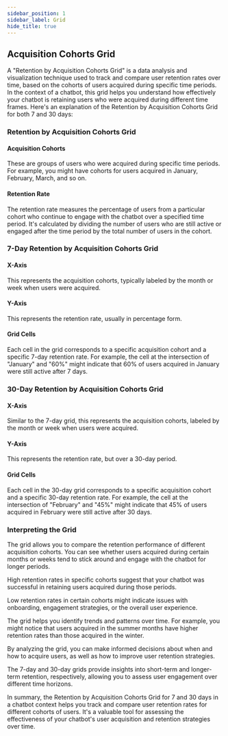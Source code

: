 ```yaml
---
sidebar_position: 1
sidebar_label: Grid
hide_title: true
---
```


## Acquisition Cohorts Grid

A "Retention by Acquisition Cohorts Grid" is a data analysis and visualization technique used to track and compare user retention rates over time, based on the cohorts of users acquired during specific time periods. In the context of a chatbot, this grid helps you understand how effectively your chatbot is retaining users who were acquired during different time frames. Here's an explanation of the Retention by Acquisition Cohorts Grid for both 7 and 30 days:

### Retention by Acquisition Cohorts Grid

#### Acquisition Cohorts

These are groups of users who were acquired during specific time periods. For example, you might have cohorts for users acquired in January, February, March, and so on.

#### Retention Rate

The retention rate measures the percentage of users from a particular cohort who continue to engage with the chatbot over a specified time period. It's calculated by dividing the number of users who are still active or engaged after the time period by the total number of users in the cohort.

### 7-Day Retention by Acquisition Cohorts Grid

#### X-Axis

This represents the acquisition cohorts, typically labeled by the month or week when users were acquired.

#### Y-Axis

This represents the retention rate, usually in percentage form.

#### Grid Cells

Each cell in the grid corresponds to a specific acquisition cohort and a specific 7-day retention rate. For example, the cell at the intersection of "January" and "60%" might indicate that 60% of users acquired in January were still active after 7 days.

### 30-Day Retention by Acquisition Cohorts Grid

#### X-Axis

Similar to the 7-day grid, this represents the acquisition cohorts, labeled by the month or week when users were acquired.

#### Y-Axis

This represents the retention rate, but over a 30-day period.

#### Grid Cells

Each cell in the 30-day grid corresponds to a specific acquisition cohort and a specific 30-day retention rate. For example, the cell at the intersection of "February" and "45%" might indicate that 45% of users acquired in February were still active after 30 days.

### Interpreting the Grid

The grid allows you to compare the retention performance of different acquisition cohorts. You can see whether users acquired during certain months or weeks tend to stick around and engage with the chatbot for longer periods.

High retention rates in specific cohorts suggest that your chatbot was successful in retaining users acquired during those periods.

Low retention rates in certain cohorts might indicate issues with onboarding, engagement strategies, or the overall user experience.

The grid helps you identify trends and patterns over time. For example, you might notice that users acquired in the summer months have higher retention rates than those acquired in the winter.

By analyzing the grid, you can make informed decisions about when and how to acquire users, as well as how to improve user retention strategies.

The 7-day and 30-day grids provide insights into short-term and longer-term retention, respectively, allowing you to assess user engagement over different time horizons.

In summary, the Retention by Acquisition Cohorts Grid for 7 and 30 days in a chatbot context helps you track and compare user retention rates for different cohorts of users. It's a valuable tool for assessing the effectiveness of your chatbot's user acquisition and retention strategies over time.